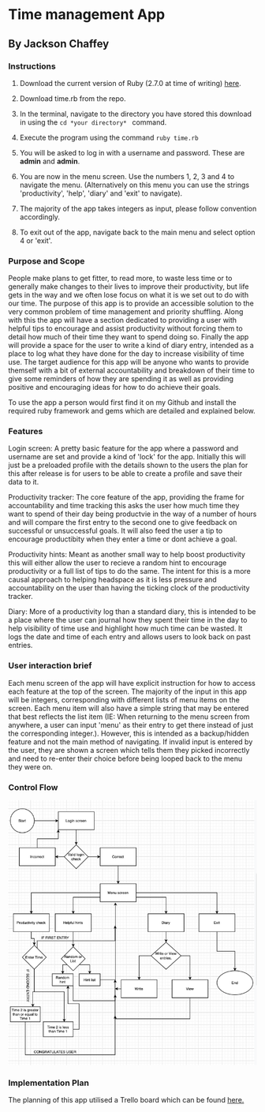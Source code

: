 #  Time management App

## By Jackson Chaffey 

### Instructions

1. Download the current version of Ruby (2.7.0 at time of writing) [here](https://www.ruby-lang.org/en/downloads/).

2. Download time.rb from the repo.

3. In the terminal, navigate to the directory you have stored this download in using the `cd *your directory* ` command.

4. Execute the program using the command `ruby time.rb`

3. You will be asked to log in with a username and password. These are **admin** and **admin**.

4. You are now in the menu screen. Use the numbers 1, 2, 3 and 4 to navigate the menu. (Alternatively on this menu you can use the strings 'productivity', 'help', 'diary' and 'exit' to navigate).

5. The majority of the app takes integers as input, please follow convention accordingly.

6. To exit out of the app, navigate back to the main menu and select option 4 or 'exit'.


### Purpose and Scope

People make plans to get fitter, to read more, to waste less time or to generally make changes to their lives to improve their productivity, but life gets in the way and we often lose focus on what it is we set out to do with our time. The purpose of this app is to provide an accessible solution to the very common problem of time management and priority shuffling. Along with this the app will have a section dedicated to providing a user with helpful tips to encourage and assist productivity without forcing them to detail how much of their time they want to spend doing so. Finally the app will provide a space for the user to write a kind of diary entry, intended as a place to log what they have done for the day to increase visibility of time use. The target audience for this app will be anyone who wants to provide themself with a bit of external accountability and breakdown of their time to give some reminders of how they are spending it as well as providing positive and encouraging ideas for how to do achieve their goals.

To use the app a person would first find it on my Github and install the required ruby framework and gems which are detailed and explained below.

### Features

Login screen: A pretty basic feature for the app where a password and username are set and provide a kind of 'lock' for the app. Initially this will just be  a preloaded profile with the details shown to the users the plan for this after release is for users to be able to create a profile and save their data to it.

Productivity tracker: The core feature of the app, providing the frame for accountability and time tracking this asks the user how much time they want to spend of their day being productvie in the way of a number of hours and will compare the first entry to the second one to give feedback on successful or unsuccessful goals. It will also feed the user a tip to encourage productibity when they enter a time or dont achieve a goal.

Productivity hints: Meant as another small way to help boost productivity this will either allow the user to recieve a random hint to encourage productivity or a full list of tips to do the same. The intent for this is a more causal approach to helping headspace as it is less pressure and accountability on the user than having the ticking clock of the productivity tracker.

Diary: More of a productivity log than a standard diary, this is intended to be a place where the user can journal how they spent their time in the day to help visibility of time use and highlight how much time can be wasted. It logs the date and time of each entry and allows users to look back on past entries.



### User interaction brief

Each menu screen of the app will have explicit instruction for how to access each feature at the top of the screen. The majority of the input in this app will be integers, corresponding with different lists of menu items on the screen. Each menu item will also have a simple string that may be entered that best reflects the list item (IE: When returning to the menu screen from anywhere, a user can input 'menu' as their entry to get there instead of just the corresponding integer.). However, this is intended as a backup/hidden feature  and not the main method of navigating. If invalid input is entered by the user, they are shown a screen which tells them they picked incorrectly and need to re-enter their choice before being looped back to the menu they were on.

### Control Flow

![Control Flow Diagram](https://github.com/jacksonchaffey/TimeManagement/blob/master/img/ControlFlow.png)





### Implementation Plan

The planning of this app utilised a Trello board which can be found [here.](https://trello.com/b/bs3pxkwT/time-app)












